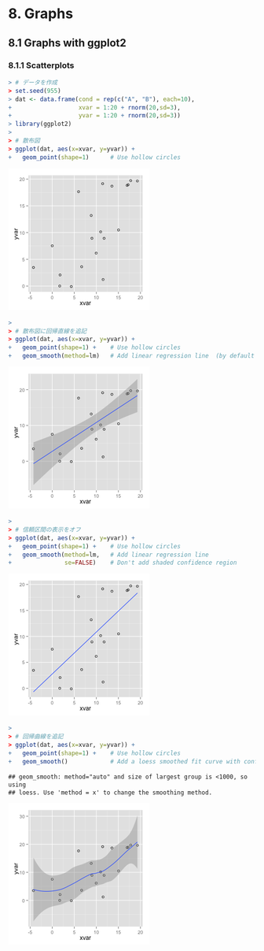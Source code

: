 # 8. Graphs
## 8.1 Graphs with ggplot2
### 8.1.1 Scatterplots

```r
> # データを作成
> set.seed(955)
> dat <- data.frame(cond = rep(c("A", "B"), each=10),
+                   xvar = 1:20 + rnorm(20,sd=3),
+                   yvar = 1:20 + rnorm(20,sd=3))
> library(ggplot2)
> 
> # 散布図
> ggplot(dat, aes(x=xvar, y=yvar)) + 
+   geom_point(shape=1)      # Use hollow circles
```

![plot of chunk unnamed-chunk-1](figure/unnamed-chunk-11.png) 

```r
> 
> # 散布図に回帰直線を追記
> ggplot(dat, aes(x=xvar, y=yvar)) +
+   geom_point(shape=1) +    # Use hollow circles
+   geom_smooth(method=lm)   # Add linear regression line  (by default includes 95% confidence region)
```

![plot of chunk unnamed-chunk-1](figure/unnamed-chunk-12.png) 

```r
> 
> # 信頼区間の表示をオフ
> ggplot(dat, aes(x=xvar, y=yvar)) +
+   geom_point(shape=1) +    # Use hollow circles
+   geom_smooth(method=lm,   # Add linear regression line
+               se=FALSE)    # Don't add shaded confidence region
```

![plot of chunk unnamed-chunk-1](figure/unnamed-chunk-13.png) 

```r
> 
> # 回帰曲線を追記
> ggplot(dat, aes(x=xvar, y=yvar)) +
+   geom_point(shape=1) +    # Use hollow circles
+   geom_smooth()            # Add a loess smoothed fit curve with confidence region
```

```
## geom_smooth: method="auto" and size of largest group is <1000, so using
## loess. Use 'method = x' to change the smoothing method.
```

![plot of chunk unnamed-chunk-1](figure/unnamed-chunk-14.png) 

